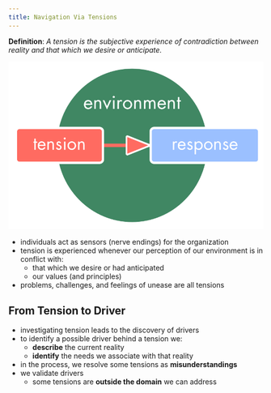 ```yaml
---
title: Navigation Via Tensions
---
```




**Definition**:  _A tension is the subjective experience of contradiction between reality and that which we desire or anticipate._

![](img/tension-driver-domain/tension-response.png)


* individuals act as sensors (nerve endings) for the organization
* tension is experienced whenever our perception of our environment is in conflict with:
    * that which we desire or had anticipated
    * our values (and principles)
* problems, challenges, and feelings of unease are all tensions

## From Tension to Driver ##
  
* investigating tension leads to the discovery of drivers
* to identify a possible driver behind a tension we:
    * **describe** the current reality
    * **identify** the needs we associate with that reality 
* in the process, we resolve some tensions as **misunderstandings**
* we validate drivers
    * some tensions are **outside the domain** we can address 